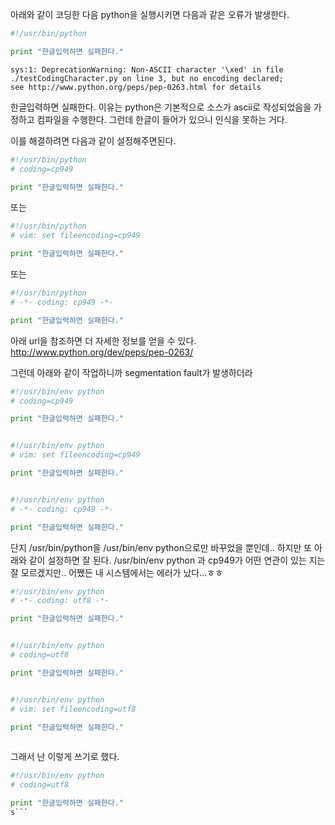 아래와 같이 코딩한 다음 python을 실행시키면 다음과 같은 오류가 발생한다.

```python
#!/usr/bin/python

print "한글입력하면 실패한다."
```

```
sys:1: DeprecationWarning: Non-ASCII character '\xed' in file ./testCodingCharacter.py on line 3, but no encoding declared; 
see http://www.python.org/peps/pep-0263.html for details

```
한글입력하면 실패한다.
이유는 python은 기본적으로 소스가 ascii로 작성되었음을 가정하고 컴파일을 수행한다. 그런데 한글이 들어가 있으니 인식을 못하는 거다.

이를 해결하려면 다음과 같이 설정해주면된다.

```python
#!/usr/bin/python
# coding=cp949

print "한글입력하면 실패한다."
```
또는

```python
#!/usr/bin/python
# vim: set fileencoding=cp949

print "한글입력하면 실패한다."

```

또는 

```python
#!/usr/bin/python
# -*- coding: cp949 -*-

print "한글입력하면 실패한다."
```

아래 url을 참조하면 더 자세한 정보를 얻을 수 있다.
http://www.python.org/dev/peps/pep-0263/

그런데 아래와 같이 작업하니까 segmentation fault가 발생하더라

```python
#!/usr/bin/env python
# coding=cp949

print "한글입력하면 실패한다."


#!/usr/bin/env python
# vim: set fileencoding=cp949

print "한글입력하면 실패한다."


#!/usr/bin/env python
# -*- coding: cp949 -*-

print "한글입력하면 실패한다."
```

단지 /usr/bin/python을 /usr/bin/env python으로만 바꾸었을 뿐인데..
하지만 또 아래와 같이 설정하면 잘 된다.
/usr/bin/env python 과 cp949가 어떤 연관이 있는 지는 잘 모르겠지만..
어쨌든 내 시스템에서는 에러가 났다...ㅎㅎ

```python
#!/usr/bin/env python
# -*- coding: utf8 -*-

print "한글입력하면 실패한다."


#!/usr/bin/env python
# coding=utf8

print "한글입력하면 실패한다."


#!/usr/bin/env python
# vim: set fileencoding=utf8

print "한글입력하면 실패한다."
 
```

그래서 난 이렇게 쓰기로 했다.


```python
#!/usr/bin/env python
# coding=utf8

print "한글입력하면 실패한다."
s```
